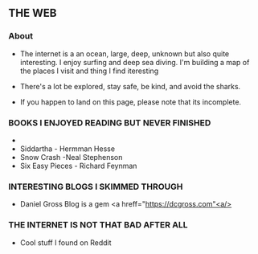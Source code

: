 ## THE WEB

### About

  * The internet is a an ocean, large, deep, unknown but also quite interesting. I enjoy surfing and deep sea diving. I'm building a map of the places I visit and thing I find iteresting

  * There's a lot be explored, stay safe, be kind, and avoid the sharks.
  
  * If you happen to land on this page, please note that its incomplete. 
  

### BOOKS I ENJOYED READING BUT NEVER FINISHED

  * 
  * Siddartha - Hermman Hesse
  * Snow Crash -Neal Stephenson
  *  Six Easy Pieces - Richard Feynman

### INTERESTING BLOGS I SKIMMED THROUGH

  * Daniel Gross Blog is a gem <a hreff="https://dcgross.com"<a/>
  
### THE INTERNET IS NOT THAT BAD AFTER ALL

  * Cool stuff I found on Reddit
